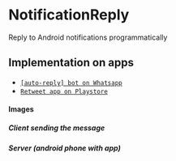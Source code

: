 # NotificationReply
Reply to Android notifications programmatically



## Implementation on apps
- [`[auto-reply] bot on Whatsapp`](https://wa.link/hk1e10)
- [`Retweet app on Playstore`](https://fbiego.com/retweet/app?id=git)

#### Images
##### Client sending the message

##### Server (android phone with app)
